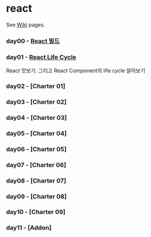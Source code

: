 # react

See [Wiki](https://github.com/studye/react/wiki) pages.

### day00 - [React 빌드](https://github.com/studye/react/wiki/React-%EB%B9%8C%EB%93%9C%ED%95%98%EA%B8%B0)

### day01 - [React Life Cycle](https://github.com/studye/react/wiki/React-Life-Cycle) 
React 맛보기. 그리고 React Component의 life cycle 알아보기

### day02 - [Charter 01]

### day03 - [Charter 02]

### day04 - [Charter 03]

### day05 - [Charter 04]

### day06 - [Charter 05]

### day07 - [Charter 06]

### day08 - [Charter 07]

### day09 - [Charter 08]

### day10 - [Charter 09]

### day11 - [Addon]
